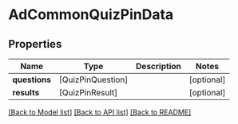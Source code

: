# AdCommonQuizPinData

## Properties
Name | Type | Description | Notes
------------ | ------------- | ------------- | -------------
**questions** | [QuizPinQuestion] |  | [optional] 
**results** | [QuizPinResult] |  | [optional] 

[[Back to Model list]](../README.md#documentation-for-models) [[Back to API list]](../README.md#documentation-for-api-endpoints) [[Back to README]](../README.md)


